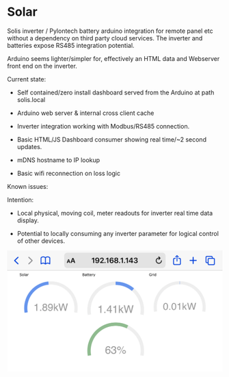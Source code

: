 # Solar
Solis inverter / Pylontech battery arduino integration for remote panel etc without a dependency on third party cloud services.
The inverter and batteries expose RS485 integration potential.

Arduino seems lighter/simpler for, effectively an HTML data and Webserver front end on the inverter.

Current state:

 - Self contained/zero install dashboard served from the Arduino at path solis.local
 
 - Arduino web server & internal cross client cache
 - Inverter integration working with Modbus/RS485 connection.
 - Basic HTML/JS Dashboard consumer showing real time/~2 second updates.
 - mDNS hostname to IP lookup
 - Basic wifi reconnection on loss logic

Known issues:

Intention:

- Local physical, moving coil, meter readouts for inverter real time data display.

- Potential to locally consuming any inverter parameter for logical control of other devices.

![alt text](https://github.com/RichardL64/Solar/blob/main/Solis%20Dashboard%20on%20mobile.png)
